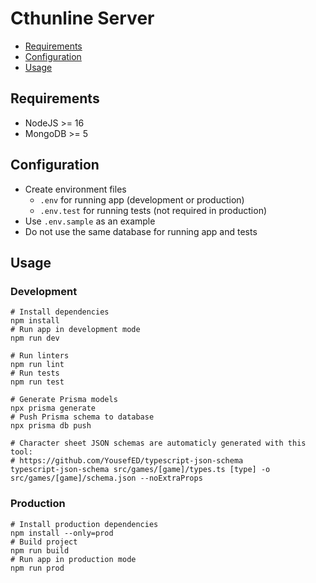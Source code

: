 # Cthunline Server

* [Requirements](#requirements)
* [Configuration](#configuration)
* [Usage](#usage)

## Requirements

* NodeJS >= 16
* MongoDB >= 5

## Configuration

* Create environment files
  * `.env` for running app (development or production)
  * `.env.test` for running tests (not required in production)
* Use `.env.sample` as an example
* Do not use the same database for running app and tests

## Usage

### Development

```shell
# Install dependencies
npm install
# Run app in development mode
npm run dev

# Run linters
npm run lint
# Run tests
npm run test

# Generate Prisma models
npx prisma generate
# Push Prisma schema to database
npx prisma db push

# Character sheet JSON schemas are automaticly generated with this tool:
# https://github.com/YousefED/typescript-json-schema
typescript-json-schema src/games/[game]/types.ts [type] -o src/games/[game]/schema.json --noExtraProps
```

### Production

```shell
# Install production dependencies
npm install --only=prod
# Build project
npm run build
# Run app in production mode
npm run prod
```
